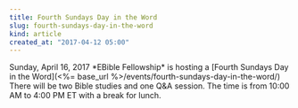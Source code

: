 ```yaml
---
title: Fourth Sundays Day in the Word
slug: fourth-sundays-day-in-the-word
kind: article
created_at: "2017-04-12 05:00"
---
```

<div itemscope itemtype="http://schema.org/Event" markdown="1">
<meta itemprop="name" content="<%= h :title %>">

<span itemprop="description">
Sunday, April 16, 2017 *EBible Fellowship* is hosting a 
[Fourth Sundays Day in the Word](<%= base_url %>/events/fourth-sundays-day-in-the-word/)
There will be two Bible studies and one Q&A session.  
The time is from 10:00 AM to 4:00 PM ET with a break for lunch.
</span>

<meta itemprop="startDate" content="2017-04-16T10:00-0400">
<meta itemprop="endDate" content="2017-04-16T16:00-0400">

</div>

